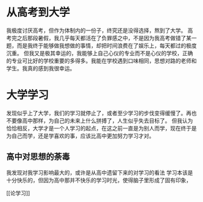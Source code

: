 # 从高考到大学
我极度讨厌高考，但作为体制内的一份子，终究还是没得选择，熬到了大学。
高考完之后那段暑假，我几乎每天都活在了负罪感之中，不是因为我高考做错了某一题，而是我终于能够做我想做的事情，却把时间浪费在了娱乐上，每天都过的极度沉重。
但我又是极其幸运的，我能够上自己心仪的专业而不是心仪的学校，正确的专业可比好的学校重要的多得多。我能在学校遇到口味相同，思想对路的老师和学生。我真的感到我很幸运。

# 大学学习
发现似乎上了大学，我们的学习就停止了，或者至少学习的步伐变得缓慢了。再也不要像高中那样，为自己的未来上什么拼搏了，人生似乎失去目标了。
但我认为恰恰相反，大学才是一个人学习的起点，在这之前一直是为别人而学，现在终于是为自己而学，还是学喜欢的事，应该比高中更加努力学习才对。

## 高中对思想的荼毒
我发现对我学习影响最大的，或许是从高中遗留下来的对学习的看法
学习本该是十分快乐的，但因为高中那并不快乐的学习时光，使得脑子里形成了固有印象，

[[论学习]]